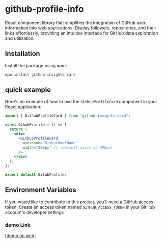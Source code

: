 # github-profile-info

React component library that simplifies the integration of GitHub user information into web applications. Display followers, repositories, and their links effortlessly, providing an intuitive interface for GitHub data exploration and utilization.

## Installation

Install the package using npm:

```bash
npm install github-insights-card
```

## quick example

Here's an example of how to use the `GithubProfileCard` component in your React application:

```jsx
import { GithubProfileCard } from "github-insights-card";

const GihubProfile = () => {
  return (
    <div>
      <GithubProfileCard
        username="GithutUserName"
        width="380px" // (default value is 290px)
      />
    </div>
  );
};

export default GitubProfile;
```

## Environment Variables

If you would like to contribute to this project, you'll need a GitHub access token. Create an access token named `GITHUB_ACCESS_TOKEN` in your GitHub account's developer settings

### demo Link

[[demo on web]](https://profile-insight.vercel.app/)
